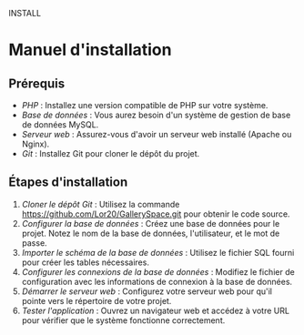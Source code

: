 INSTALL
# Manuel d'installation

## Prérequis
- *PHP* : Installez une version compatible de PHP sur votre système.
- *Base de données* : Vous aurez besoin d'un système de gestion de base de données MySQL.
- *Serveur web* : Assurez-vous d'avoir un serveur web installé (Apache ou Nginx).
- *Git* : Installez Git pour cloner le dépôt du projet.

## Étapes d'installation
1. *Cloner le dépôt Git* : Utilisez la commande https://github.com/Lor20/GallerySpace.git pour obtenir le code source.
2. *Configurer la base de données* : Créez une base de données pour le projet. Notez le nom de la base de données, l'utilisateur, et le mot de passe.
3. *Importer le schéma de la base de données* : Utilisez le fichier SQL fourni pour créer les tables nécessaires.
4. *Configurer les connexions de la base de données* : Modifiez le fichier de configuration avec les informations de connexion à la base de données.
5. *Démarrer le serveur web* : Configurez votre serveur web pour qu'il pointe vers le répertoire de votre projet.
6. *Tester l'application* : Ouvrez un navigateur web et accédez à votre URL pour vérifier que le système fonctionne correctement.